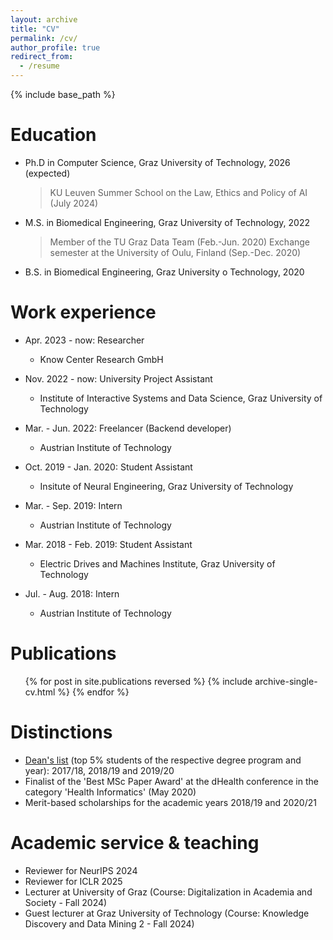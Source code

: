 ```yaml
---
layout: archive
title: "CV"
permalink: /cv/
author_profile: true
redirect_from:
  - /resume
---
```


{% include base_path %}

Education
======
* Ph.D in Computer Science, Graz University of Technology, 2026 (expected)
	> KU Leuven Summer School on the Law, Ethics and Policy of AI (July 2024)
* M.S. in Biomedical Engineering, Graz University of Technology, 2022
	> Member of the TU Graz Data Team (Feb.-Jun. 2020)
	Exchange semester at the University of Oulu, Finland (Sep.-Dec. 2020)
* B.S. in Biomedical Engineering, Graz University o Technology, 2020

Work experience
======
* Apr. 2023 - now: Researcher
  * Know Center Research GmbH

* Nov. 2022 - now: University Project Assistant
  * Institute of Interactive Systems and Data Science, Graz University of Technology

* Mar. - Jun. 2022: Freelancer (Backend developer)
  * Austrian Institute of Technology

* Oct. 2019 - Jan. 2020: Student Assistant
  * Insitute of Neural Engineering, Graz University of Technology
  
* Mar. - Sep. 2019: Intern
  * Austrian Institute of Technology
  
* Mar. 2018 - Feb. 2019: Student Assistant
  * Electric Drives and Machines Institute, Graz University of Technology

* Jul. - Aug. 2018: Intern
  * Austrian Institute of Technology

Publications
======
  <ul>{% for post in site.publications reversed %}
    {% include archive-single-cv.html %}
  {% endfor %}</ul>

Distinctions
======
* [Dean's list](https://bit.ly/3M7EQv0) (top 5% students of the respective degree program and year): 2017/18, 2018/19 and 2019/20
* Finalist of the 'Best MSc Paper Award' at the dHealth conference in the category 'Health Informatics' (May 2020)
* Merit-based scholarships for the academic years 2018/19 and 2020/21
  
Academic service & teaching
======
* Reviewer for NeurIPS 2024
* Reviewer for ICLR 2025
* Lecturer at University of Graz (Course: Digitalization in Academia and Society - Fall 2024)
* Guest lecturer at Graz University of Technology (Course: Knowledge Discovery and Data Mining 2 - Fall 2024)
